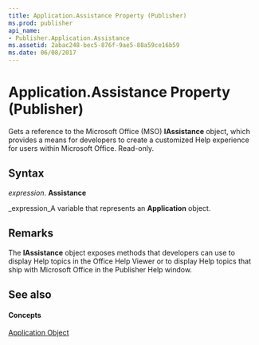 ```yaml
---
title: Application.Assistance Property (Publisher)
ms.prod: publisher
api_name:
- Publisher.Application.Assistance
ms.assetid: 2abac248-bec5-876f-9ae5-88a59ce16b59
ms.date: 06/08/2017
---
```



# Application.Assistance Property (Publisher)

Gets a reference to the Microsoft Office (MSO) **IAssistance** object, which provides a means for developers to create a customized Help experience for users within Microsoft Office. Read-only.


## Syntax

 _expression_. **Assistance**

 _expression_A variable that represents an **Application** object.


## Remarks

The **IAssistance** object exposes methods that developers can use to display Help topics in the Office Help Viewer or to display Help topics that ship with Microsoft Office in the Publisher Help window.


## See also


#### Concepts


 [Application Object](application-object-publisher.md)

